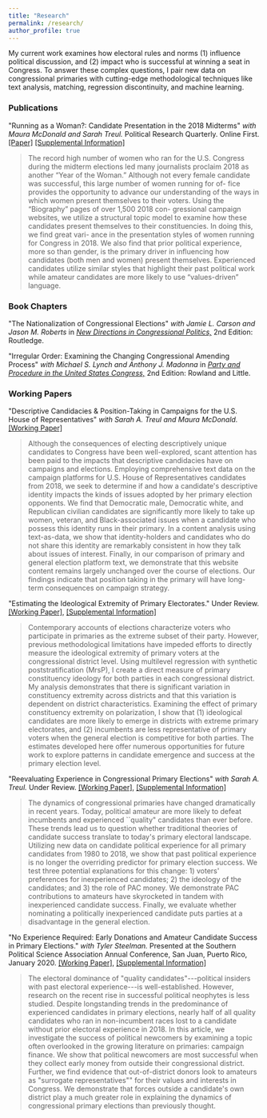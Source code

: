 ```yaml
---
title: "Research"
permalink: /research/
author_profile: true
---
```


My current work examines how electoral rules and norms (1) influence political discussion, and (2) impact who is successful at winning a seat in Congress. To answer these complex questions, I pair new data on congressional primaries with cutting-edge methodological techniques like text analysis, matching, regression discontinuity, and machine learning. 

### Publications

"Running as a Woman?: Candidate Presentation in the 2018 Midterms" *with Maura McDonald and Sarah Treul.* Political Research Quarterly. Online First. [[Paper]](/files/women_final.pdf) [[Supplemental Information]](/files/women_appendix.pdf)

> The record high number of women who ran for the U.S. Congress during the midterm elections led many journalists proclaim 2018 as another “Year of the Woman.” Although not every female candidate was successful, this large number of women running for of- fice provides the opportunity to advance our understanding of the ways in which women present themselves to their voters. Using the “Biography” pages of over 1,500 2018 con- gressional campaign websites, we utilize a structural topic model to examine how these candidates present themselves to their constituencies. In doing this, we find great vari- ance in the presentation styles of women running for Congress in 2018. We also find that prior political experience, more so than gender, is the primary driver in influencing how candidates (both men and women) present themselves. Experienced candidates utilize similar styles that highlight their past political work while amateur candidates are more likely to use “values-driven” language.

### Book Chapters 

"The Nationalization of Congressional Elections" *with Jamie L. Carson and Jason M. Roberts* in [*New Directions in Congressional Politics,*](https://www.routledge.com/New-Directions-in-Congressional-Politics/Carson-Lynch/p/book/9780367466541) 2nd Edition: Routledge.

"Irregular Order: Examining the Changing Congressional Amending Process" *with Michael S. Lynch and Anthony J. Madonna* in [*Party and Procedure in the United States Congress,*](https://rowman.com/ISBN/9781442258747/Party-and-Procedure-in-the-United-States-Congress-Second-Edition) 2nd Edition: Rowland and Little.

### Working Papers

"Descriptive Candidacies & Position-Taking in Campaigns for the U.S. House of Representatives" *with Sarah A. Treul and Maura McDonald.* [[Working Paper]](/files/changing_the_dialogue.pdf)

> Although the consequences of electing descriptively unique candidates to Congress have been well-explored, scant attention has been paid to the impacts that descriptive candidacies have on campaigns and elections. Employing comprehensive text data on the campaign platforms for U.S. House of Representatives candidates from 2018, we seek to determine if and how a candidate's descriptive identity impacts the kinds of issues adopted by her primary election opponents. We find that Democratic male, Democratic white, and Republican civilian candidates are significantly more likely to take up women, veteran, and Black-associated issues when a candidate who possess this identity runs in their primary. In a content analysis using text-as-data, we show that identity-holders and candidates who do not share this identity are remarkably consistent in how they talk about issues of interest. Finally, in our comparison of primary and general election platform text, we demonstrate that this website content remains largely unchanged over the course of elections. Our findings indicate that position taking in the primary will have long-term consequences on campaign strategy. 

"Estimating the Ideological Extremity of Primary Electorates." Under Review. [[Working Paper]](/files/estimating_ideology.pdf), [[Supplemental Information]](/files/primaries_appendix.pdf)

> Contemporary accounts of elections characterize voters who participate in primaries as the extreme subset of their party. However, previous methodological limitations have impeded efforts to directly measure the ideological extremity of primary voters at the congressional district level. Using multilevel regression with synthetic poststratification (MrsP), I create a direct measure of primary constituency ideology for both parties in each congressional district. My analysis demonstrates that there is significant variation in constituency extremity across districts and that this variation is dependent on district characteristics. Examining the effect of primary constituency extremity on polarization, I show that (1) ideological candidates are more likely to emerge in districts with extreme primary electorates, and (2) incumbents are less representative of primary voters when the general election is competitive for both parties. The estimates developed here offer numerous opportunities for future work to explore patterns in candidate emergence and success at the primary election level.

"Reevaluating Experience in Congressional Primary Elections" *with Sarah A. Treul.* Under Review. [[Working Paper]](/files/amateurs_final.pdf), [[Supplemental Information]](/files/amateur_appendix.pdf)

> The dynamics of congressional primaries have changed dramatically in recent years. Today, political amateur are more likely to defeat incumbents and experienced ``quality" candidates than ever before.  These trends lead us to question whether traditional theories of candidate success translate to today's primary electoral landscape. Utilizing new data on candidate political experience for all primary candidates from 1980 to 2018, we show that past political experience is no longer the overriding predictor for primary election success. We test three potential explanations for this change: 1) voters' preferences for inexperienced candidates; 2) the ideology of the candidates; and 3) the role of PAC money. We demonstrate PAC contributions to amateurs have skyrocketed in tandem with inexperienced candidate success. Finally, we evaluate whether nominating a politically inexperienced candidate puts parties at a disadvantage in the general election.

"No Experience Required: Early Donations and Amateur Candidate Success in Primary Elections." *with Tyler Steelman.* Presented at the Southern Political Science Association Annual Conference, San Juan, Puerto Rico, January 2020. [[Working Paper]](/files/early_money.pdf), [[Supplemental Information]](/files/early_money_appendix.pdf)

>The electoral dominance of "quality candidates"---political insiders with past electoral experience---is well-established. However, research on the recent rise in successful political neophytes is less studied. Despite longstanding trends in the predominance of experienced candidates in primary elections, nearly half of all quality candidates who ran in non-incumbent races lost to a candidate without prior electoral experience in 2018. In this article, we investigate the success of political newcomers by examining a topic often overlooked in the growing literature on primaries: campaign finance. We show that political newcomers are most successful when they collect early money from outside their congressional district. Further, we find evidence that out-of-district donors look to amateurs as "surrogate representatives"" for their values and interests in Congress. We demonstrate that forces outside a candidate's own district play a much greater role in explaining the dynamics of congressional primary elections than previously thought.


